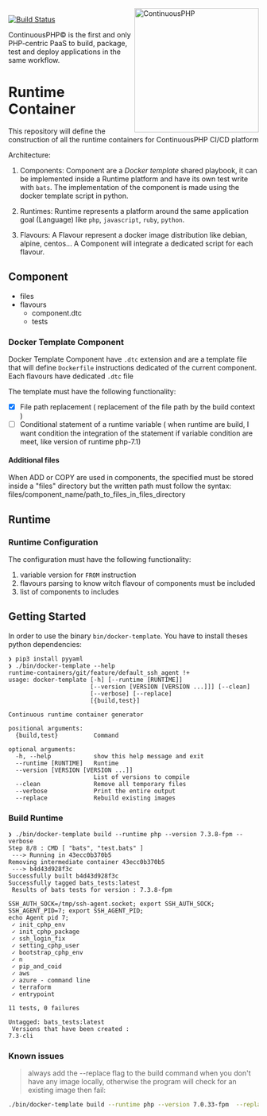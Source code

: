<a href="http://continuous.lu">
  <img src="https://app.continuousphp.com/assets/logos/continuousphp.svg" alt="ContinuousPHP" width="250px" align="right"/>
</a>

<p align="left">
  <a href="https://continuousphp.com/git-hub/continuousphp/runtime-container"><img alt="Build Status" src="https://status.continuousphp.com/git-hub/continuousphp/cli?token=8eb1b41e-343a-41b5-b68f-179fb1ce1ffe&branch=master" /></a>
</p>

<p align="left">
    ContinuousPHP© is the first and only PHP-centric PaaS to build, package, test and deploy applications in the same workflow.
</p>

# Runtime Container

This repository will define the construction of all the runtime containers for ContinuousPHP CI/CD platform

Architecture:

  1. Components:
      Component are a *Docker template* shared playbook, it can be implemented inside a Runtime platform and have its own test write with `bats`.
      The implementation of the component is made using the docker template script in python.

  2. Runtimes:
      Runtime represents a platform around the same application goal (Language) like `php`, `javascript`, `ruby`, `python`.

  3. Flavours:
      A Flavour represent a docker image distribution like debian, alpine, centos...
      A Component will integrate a dedicated script for each flavour.

## Component

 - files
 - flavours
   - component.dtc
   - tests

### Docker Template Component

Docker Template Component have `.dtc` extension and are a template file that will define `Dockerfile` instructions dedicated of the current component.
Each flavours have dedicated `.dtc` file

The template must have the following functionality:
- [x] File path replacement ( replacement of the file path by the build context )
- [ ] Conditional statement of a runtime variable ( when runtime are build, I want condition the integration of the statement if variable condition are meet, like version of runtime php-7.1)

#### Additional files

When ADD or COPY are used in components, the specified must be stored inside a "files" directory but the written path must
follow the syntax: files/component_name/path_to_files_in_files_directory

## Runtime

### Runtime Configuration

The configuration must have the following functionality:
1. variable version for `FROM` instruction
2. flavours parsing to know witch flavour of components must be included
3. list of components to includes

## Getting Started

In order to use the binary `bin/docker-template`.
You have to install theses python dependencies:

```
❯ pip3 install pyyaml
❯ ./bin/docker-template --help                                                                                                                          runtime-containers/git/feature/default_ssh_agent !+
usage: docker-template [-h] [--runtime [RUNTIME]]
                       [--version [VERSION [VERSION ...]]] [--clean]
                       [--verbose] [--replace]
                       [{build,test}]

Continuous runtime container generator

positional arguments:
  {build,test}          Command

optional arguments:
  -h, --help            show this help message and exit
  --runtime [RUNTIME]   Runtime
  --version [VERSION [VERSION ...]]
                        List of versions to compile
  --clean               Remove all temporary files
  --verbose             Print the entire output
  --replace             Rebuild existing images
```

### Build Runtime

```
❯ ./bin/docker-template build --runtime php --version 7.3.8-fpm --verbose
Step 8/8 : CMD [ "bats", "test.bats" ]
 ---> Running in 43ecc0b370b5
Removing intermediate container 43ecc0b370b5
 ---> b4d43d928f3c
Successfully built b4d43d928f3c
Successfully tagged bats_tests:latest
 Results of bats tests for version : 7.3.8-fpm
 
SSH_AUTH_SOCK=/tmp/ssh-agent.socket; export SSH_AUTH_SOCK;
SSH_AGENT_PID=7; export SSH_AGENT_PID;
echo Agent pid 7;
 ✓ init_cphp_env
 ✓ init_cphp_package
 ✓ ssh_login_fix
 ✓ setting_cphp_user
 ✓ bootstrap_cphp_env
 ✓ n
 ✓ pip_and_coid
 ✓ aws
 ✓ azure - command line
 ✓ terraform
 ✓ entrypoint

11 tests, 0 failures

Untagged: bats_tests:latest
 Versions that have been created :
7.3-cli
```


### Known issues
> always add the --replace flag to the build command when you don't have any image locally, otherwise the program will check for an existing image then fail:

```bash
./bin/docker-template build --runtime php --version 7.0.33-fpm  --replace
```
